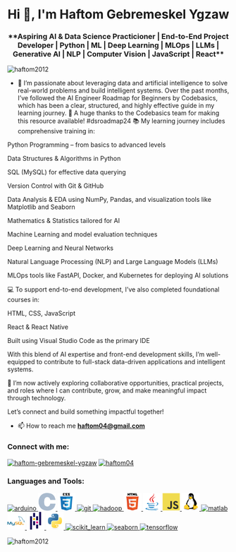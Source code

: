 <h1 align="center">Hi 👋, I'm Haftom Gebremeskel Ygzaw</h1>
<h3 align="center">**Aspiring AI & Data Science Practicioner | End-to-End Project Developer | Python | ML | Deep Learning | MLOps | LLMs | Generative AI | NLP | Computer Vision | JavaScript | React**</h3>

<p align="left"> <img src="https://komarev.com/ghpvc/?username=haftom2012&label=Profile%20views&color=0e75b6&style=flat" alt="haftom2012" /> </p>

- 🌱 
I’m passionate about leveraging data and artificial intelligence to solve real-world problems and build intelligent systems. Over the past months, I’ve followed the AI Engineer Roadmap for Beginners by Codebasics, which has been a clear, structured, and highly effective guide in my learning journey. 🙏 A huge thanks to the Codebasics team for making this resource available!
#dsroadmap24
📚 My learning journey includes comprehensive training in:

Python Programming – from basics to advanced levels

Data Structures & Algorithms in Python

SQL (MySQL) for effective data querying

Version Control with Git & GitHub

Data Analysis & EDA using NumPy, Pandas, and visualization tools like Matplotlib and Seaborn

Mathematics & Statistics tailored for AI

Machine Learning and model evaluation techniques

Deep Learning and Neural Networks

Natural Language Processing (NLP) and Large Language Models (LLMs)

MLOps tools like FastAPI, Docker, and Kubernetes for deploying AI solutions

💻 To support end-to-end development, I’ve also completed foundational courses in:

HTML, CSS, JavaScript

React & React Native

Built using Visual Studio Code as the primary IDE

With this blend of AI expertise and front-end development skills, I’m well-equipped to contribute to full-stack data-driven applications and intelligent systems.

🌟 I’m now actively exploring collaborative opportunities, practical projects, and roles where I can contribute, grow, and make meaningful impact through technology.

Let’s connect and build something impactful together!

- 📫 How to reach me **haftom04@gmail.com**

<h3 align="left">Connect with me:</h3>
<p align="left">
<a href="https://linkedin.com/in/haftom-gebremeskel-ygzaw" target="blank"><img align="center" src="https://raw.githubusercontent.com/rahuldkjain/github-profile-readme-generator/master/src/images/icons/Social/linked-in-alt.svg" alt="haftom-gebremeskel-ygzaw" height="30" width="40" /></a>
<a href="https://fb.com/haftom04" target="blank"><img align="center" src="https://raw.githubusercontent.com/rahuldkjain/github-profile-readme-generator/master/src/images/icons/Social/facebook.svg" alt="haftom04" height="30" width="40" /></a>
</p>

<h3 align="left">Languages and Tools:</h3>
<p align="left"> <a href="https://www.arduino.cc/" target="_blank" rel="noreferrer"> <img src="https://cdn.worldvectorlogo.com/logos/arduino-1.svg" alt="arduino" width="40" height="40"/> </a> <a href="https://www.cprogramming.com/" target="_blank" rel="noreferrer"> <img src="https://raw.githubusercontent.com/devicons/devicon/master/icons/c/c-original.svg" alt="c" width="40" height="40"/> </a> <a href="https://www.w3schools.com/css/" target="_blank" rel="noreferrer"> <img src="https://raw.githubusercontent.com/devicons/devicon/master/icons/css3/css3-original-wordmark.svg" alt="css3" width="40" height="40"/> </a> <a href="https://git-scm.com/" target="_blank" rel="noreferrer"> <img src="https://www.vectorlogo.zone/logos/git-scm/git-scm-icon.svg" alt="git" width="40" height="40"/> </a> <a href="https://hadoop.apache.org/" target="_blank" rel="noreferrer"> <img src="https://www.vectorlogo.zone/logos/apache_hadoop/apache_hadoop-icon.svg" alt="hadoop" width="40" height="40"/> </a> <a href="https://www.w3.org/html/" target="_blank" rel="noreferrer"> <img src="https://raw.githubusercontent.com/devicons/devicon/master/icons/html5/html5-original-wordmark.svg" alt="html5" width="40" height="40"/> </a> <a href="https://www.java.com" target="_blank" rel="noreferrer"> <img src="https://raw.githubusercontent.com/devicons/devicon/master/icons/java/java-original.svg" alt="java" width="40" height="40"/> </a> <a href="https://developer.mozilla.org/en-US/docs/Web/JavaScript" target="_blank" rel="noreferrer"> <img src="https://raw.githubusercontent.com/devicons/devicon/master/icons/javascript/javascript-original.svg" alt="javascript" width="40" height="40"/> </a> <a href="https://www.linux.org/" target="_blank" rel="noreferrer"> <img src="https://raw.githubusercontent.com/devicons/devicon/master/icons/linux/linux-original.svg" alt="linux" width="40" height="40"/> </a> <a href="https://www.mathworks.com/" target="_blank" rel="noreferrer"> <img src="https://upload.wikimedia.org/wikipedia/commons/2/21/Matlab_Logo.png" alt="matlab" width="40" height="40"/> </a> <a href="https://www.mysql.com/" target="_blank" rel="noreferrer"> <img src="https://raw.githubusercontent.com/devicons/devicon/master/icons/mysql/mysql-original-wordmark.svg" alt="mysql" width="40" height="40"/> </a> <a href="https://pandas.pydata.org/" target="_blank" rel="noreferrer"> <img src="https://raw.githubusercontent.com/devicons/devicon/2ae2a900d2f041da66e950e4d48052658d850630/icons/pandas/pandas-original.svg" alt="pandas" width="40" height="40"/> </a> <a href="https://www.python.org" target="_blank" rel="noreferrer"> <img src="https://raw.githubusercontent.com/devicons/devicon/master/icons/python/python-original.svg" alt="python" width="40" height="40"/> </a> <a href="https://scikit-learn.org/" target="_blank" rel="noreferrer"> <img src="https://upload.wikimedia.org/wikipedia/commons/0/05/Scikit_learn_logo_small.svg" alt="scikit_learn" width="40" height="40"/> </a> <a href="https://seaborn.pydata.org/" target="_blank" rel="noreferrer"> <img src="https://seaborn.pydata.org/_images/logo-mark-lightbg.svg" alt="seaborn" width="40" height="40"/> </a> <a href="https://www.tensorflow.org" target="_blank" rel="noreferrer"> <img src="https://www.vectorlogo.zone/logos/tensorflow/tensorflow-icon.svg" alt="tensorflow" width="40" height="40"/> </a> </p>

<p><img align="center" src="https://github-readme-stats.vercel.app/api/top-langs?username=haftom2012&show_icons=true&locale=en&layout=compact" alt="haftom2012" /></p>
